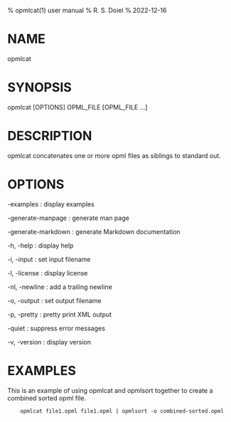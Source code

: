 % opmlcat(1) user manual
% R. S. Doiel
% 2022-12-16

# NAME

opmlcat

# SYNOPSIS

opmlcat [OPTIONS] OPML_FILE [OPML_FILE ...]

# DESCRIPTION

opmlcat concatenates one or more opml files as siblings to standard out.

# OPTIONS

-examples
: display examples

-generate-manpage
: generate man page

-generate-markdown
: generate Markdown documentation

-h, -help
: display help

-i, -input
: set input filename

-l, -license
: display license

-nl, -newline
: add a trailing newline

-o, -output
: set output filename

-p, -pretty
: pretty print XML output

-quiet
: suppress error messages

-v, -version
: display version

# EXAMPLES

This is an example of using opmlcat and opmlsort together to 
create a combined sorted opml file.

~~~
    opmlcat file1.opml file1.opml | opmlsort -o combined-sorted.opml
~~~

